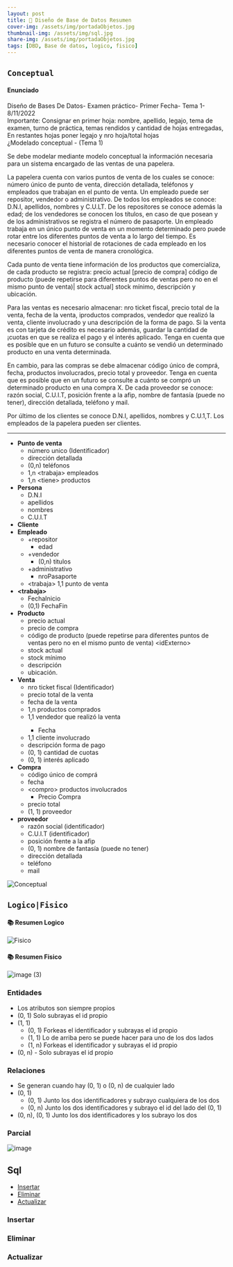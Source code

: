 ```yaml
---
layout: post
title: 🤖 Diseño de Base de Datos Resumen
cover-img: /assets/img/portadaObjetos.jpg
thumbnail-img: /assets/img/sql.jpg
share-img: /assets/img/portadaObjetos.jpg
tags: [DBD, Base de datos, logico, fisico]
---
```



## ``Conceptual``

#### Enunciado
Diseño de Bases De Datos- Examen práctico- Primer Fecha- Tema 1- 8/11/2022\
Importante: Consignar en primer hoja: nombre, apellido, legajo, tema de examen, turno de práctica, temas rendidos y cantidad de hojas entregadas, En restantes hojas poner legajo y nro hoja/total hojas\
¿Modelado conceptual - (Tema 1)

Se debe modelar mediante modelo conceptual la información necesaria para un sistema encargado
de las ventas de una papelera.

La papelera cuenta con varios puntos de venta de los cuales se conoce: número único de punto de
venta, dirección detallada, teléfonos y empleados que trabajan en el punto de venta. Un empleado
puede ser repositor, vendedor o administrativo. De todos los empleados se conoce: D.N.I, apellidos,
nombres y C.U.LT. De los repositores se conoce además la edad; de los vendedores se conocen los
títulos, en caso de que posean y de los administrativos se registra el número de pasaporte. Un empleado trabaja en un único punto de venta en un momento determinado pero puede rotar entre los diferentes puntos de venta a lo largo del tiempo. Es necesario conocer el historial de rotaciones
de cada empleado en los diferentes puntos de venta de manera cronológica.

Cada punto de venta tiene información de los productos que comercializa, de cada producto se
registra: precio actual [precio de compra] código de producto (puede repetirse para diferentes puntos
de ventas pero no en el mismo punto de venta)| stock actual] stock mínimo, descripción y ubicación.


Para las ventas es necesario almacenar: nro ticket fiscal, precio total de la venta, fecha de la venta,
iproductos comprados, vendedor que realizó la venta, cliente involucrado y una descripción de la
forma de pago. Si la venta es con tarjeta de crédito es necesario además, guardar la cantidad de
¡cuotas en que se realiza el pago y el interés aplicado. Tenga en cuenta que es posible que en un
futuro se consulte a cuánto se vendió un determinado producto en una venta determinada.

En cambio, para las compras se debe almacenar código único de comprá, fecha, productos
involucrados, precio total y proveedor. Tenga en cuenta que es posible que en un futuro se consulte
a cuánto se compró un determinado producto en una compra X. 
De cada proveedor se conoce: razón social, C.U.I.T, posición frente a la afip, nombre de fantasía (puede no tener), dirección
detallada, teléfono y mail.


Por último de los clientes se conoce D.N.I, apellidos, nombres y C.U.1,T. Los empleados de la papelera pueden ser clientes.

---

- **Punto de venta**
    - número unico (Identificador)
    - dirección detallada
    - (0,n) teléfonos
    - 1,n \<trabaja> empleados
    - 1,n \<tiene> productos 
- **Persona**
    - D.N.I 
    - apellidos
    - nombres
    - C.U.I.T
- **Cliente**
- **Empleado** 
    - +repositor
        - edad
    - +vendedor
        - (0,n) titulos
    - +administrativo
        - nroPasaporte
    - \<trabaja> 1,1 punto de venta
- **\<trabaja>**
    - FechaInicio
    - (0,1) FechaFin
- **Producto**
    - precio actual
    - precio de compra
    - código de producto (puede repetirse para diferentes puntos de ventas pero no en el mismo punto de venta) \<idExterno>
    - stock actual 
    - stock mínimo
    - descripción
    - ubicación.
- **Venta**
    - nro ticket fiscal (Identificador)
    - precio total de la venta
    - fecha de la venta
    - <tiene> 1,n productos comprados
    - <tiene> 1,1 vendedor que realizó la venta
        - Fecha
    - <tiene> 1,1 cliente involucrado 
    - descripción forma de pago
    - (0, 1) cantidad de cuotas
    - (0, 1) interés aplicado
- **Compra**
    - código único de comprá
    - fecha
    - \<compro> productos involucrados
        - Precio Compra
    - precio total
    - (1, 1) <tiene> proveedor
- **proveedor** 
    - razón social (identificador)
    - C.U.I.T (identificador)
    - posición frente a la afip
    - (0, 1) nombre de fantasía (puede no tener)
    - dirección detallada
    - teléfono 
    - mail



![Conceptual](https://user-images.githubusercontent.com/55964635/204165975-87cae88d-72ad-41c2-a329-783bca8e5476.png)








## ``Logico|Fisico``

#### 📚 Resumen Logico

![Fisico](https://user-images.githubusercontent.com/55964635/204165940-e363b9a8-f672-4606-b046-3dcb4f1e734c.png)


#### 📚 Resumen Fisico

![image (3)](https://user-images.githubusercontent.com/55964635/204166839-63012958-7bed-4e3e-831e-82af542665a5.png)


### Entidades

- Los atributos son siempre propios
- (0, 1) Solo subrayas el id propio
- (1, 1)
    - (0, 1) Forkeas el identificador y subrayas el id propio
    - (1, 1) Lo de arriba pero se puede hacer para uno de los dos lados
    - (1, n) Forkeas el identificador y subrayas el id propio
- (0, n) - Solo subrayas el id propio

### Relaciones

- Se generan cuando hay (0, 1) o (0, n) de cualquier lado
- (0, 1)
    - (0, 1) Junto los dos identificadores y subrayo cualquiera de los dos
    - (0, n) Junto los dos identificadores y subrayo el id del lado del (0, 1)
- (0, n), (0, 1) Junto los dos identificadores y los subrayo los dos






### Parcial
![image](https://user-images.githubusercontent.com/55964635/204159760-6a40c834-60c0-4443-8681-6c90018fcf82.png)


## Sql
- [Insertar](#insertar)
- [Eliminar](#eliminar)
- [Actualizar](#actualizar)

### Insertar
### Eliminar
### Actualizar

